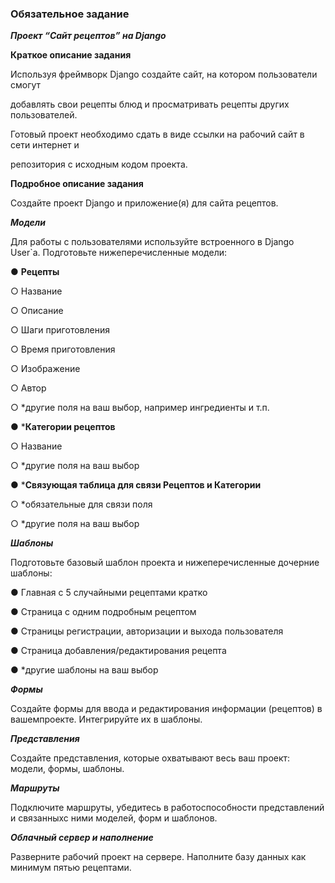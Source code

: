 ### Обязательное задание ### 


***Проект “Сайт рецептов” на Django***


**Краткое описание задания**

Используя фреймворк Django создайте сайт, на котором пользователи смогут

добавлять свои рецепты блюд и просматривать рецепты других пользователей.

Готовый проект необходимо сдать в виде ссылки на рабочий сайт в сети интернет и

репозитория с исходным кодом проекта.


**Подробное описание задания**

Создайте проект Django и приложение(я) для сайта рецептов.


***Модели***

Для работы с пользователями используйте встроенного в Django User`a.
Подготовьте нижеперечисленные модели:


● **Рецепты**

○ Название

○ Описание

○ Шаги приготовления

○ Время приготовления

○ Изображение

○ Автор

○ *другие поля на ваш выбор, например ингредиенты и т.п.



● ***Категории рецептов**

○ Название

○ *другие поля на ваш выбор


● ***Связующая таблица для связи Рецептов и Категории**

○ *обязательные для связи поля

○ *другие поля на ваш выбор


***Шаблоны***

Подготовьте базовый шаблон проекта и нижеперечисленные дочерние шаблоны:

● Главная с 5 случайными рецептами кратко

● Страница с одним подробным рецептом

● Страницы регистрации, авторизации и выхода пользователя

● Страница добавления/редактирования рецепта

● *другие шаблоны на ваш выбор


***Формы***

Создайте формы для ввода и редактирования информации (рецептов) в вашемпроекте. Интегрируйте их в шаблоны.


***Представления***

Создайте представления, которые охватывают весь ваш проект: модели, формы, шаблоны.


***Маршруты***

Подключите маршруты, убедитесь в работоспособности представлений и связанныхс ними моделей, форм и шаблонов.


***Облачный сервер и наполнение***

Разверните рабочий проект на сервере. Наполните базу данных как минимум пятью рецептами.
